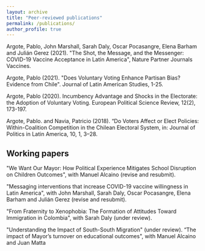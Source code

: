 ```yaml
---
layout: archive
title: "Peer-reviewed publications"
permalink: /publications/
author_profile: true
---
```


Argote, Pablo, John Marshall, Sarah Daly, Oscar Pocasangre, Elena Barham and Julián Gerez (2021).
"The Shot, the Message, and the Messenger: COVID-19 Vaccine Acceptance in Latin America", Nature
Partner Journals Vaccines.

Argote, Pablo (2021). "Does Voluntary Voting Enhance Partisan Bias? Evidence from Chile". Journal
of Latin American Studies, 1-25.

Argote, Pablo (2020). Incumbency Advantage and Shocks in the Electorate: the Adoption of Voluntary
Voting. European Political Science Review, 12(2), 173-197.

Argote, Pablo. and Navia, Patricio (2018). “Do Voters Affect or Elect Policies: Within-Coalition Competition in the Chilean Electoral System, in: Journal of Politics in Latin America, 10, 1, 3–28.


## Working papers

"We Want Our Mayor: How Political Experience Mitigates School Disruption on Children Outcomes",
with Manuel Alcaino (revise and resubmit).

"Messaging interventions that increase COVID-19 vaccine willingness in Latin America", with John
Marshall, Sarah Daly, Oscar Pocasangre, Elena Barham and Julián Gerez (revise and resubmit).

"From Fraternity to Xenophobia: The Formation of Attitudes Toward Immigration in Colombia", with
Sarah Daly (under review).

"Understanding the Impact of South-South Migration" (under review).
“The impact of Mayor’s turnover on educational outcomes", with Manuel Alcaino and Juan Matta
